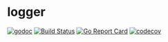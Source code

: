 # logger

[![godoc](http://img.shields.io/badge/godoc-reference-blue.svg?style=flat)](https://godoc.org/github.com/ptechen/logger)
[![Build Status](https://travis-ci.com/ptechen/logger.svg?branch=master)](https://travis-ci.com/ptechen/logger)
[![Go Report Card](https://goreportcard.com/badge/github.com/ptechen/logger)](https://goreportcard.com/report/github.com/ptechen/logger)
[![codecov](https://codecov.io/gh/ptechen/logger/branch/master/graph/badge.svg)](https://codecov.io/gh/ptechen/logger)

